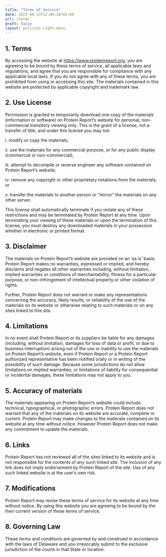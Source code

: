 ```yaml
---
title: "Terms of Service"
date: 2023-08-13T12:00:28+02:00
url: /terms
draft: false
layout: policies-right-menu
---
```


## 1. Terms

By accessing the website at https://www.proteinreport.org, you are agreeing to be bound by these terms of service, all applicable laws and regulations, and agree that you are responsible for compliance with any applicable local laws. If you do not agree with any of these terms, you are prohibited from using or accessing this site. The materials contained in this website are protected by applicable copyright and trademark law.

## 2. Use License

Permission is granted to temporarily download one copy of the materials (information or software) on Protein Report’s website for personal, non-commercial transitory viewing only. This is the grant of a license, not a transfer of title, and under this license you may not:

i. modify or copy the materials;

ii. use the materials for any commercial purpose, or for any public display (commercial or non-commercial);

iii. attempt to decompile or reverse engineer any software contained on Protein Report’s website;

iv. remove any copyright or other proprietary notations from the materials; or

v. transfer the materials to another person or “mirror” the materials on any other server.

This license shall automatically terminate if you violate any of these restrictions and may be terminated by Protein Report at any time. Upon terminating your viewing of these materials or upon the termination of this license, you must destroy any downloaded materials in your possession whether in electronic or printed format.

## 3. Disclaimer

The materials on Protein Report’s website are provided on an ‘as is’ basis. Protein Report makes no warranties, expressed or implied, and hereby disclaims and negates all other warranties including, without limitation, implied warranties or conditions of merchantability, fitness for a particular purpose, or non-infringement of intellectual property or other violation of rights.

Further, Protein Report does not warrant or make any representations concerning the accuracy, likely results, or reliability of the use of the materials on its website or otherwise relating to such materials or on any sites linked to this site.

## 4. Limitations

In no event shall Protein Report or its suppliers be liable for any damages (including, without limitation, damages for loss of data or profit, or due to business interruption) arising out of the use or inability to use the materials on Protein Report’s website, even if Protein Report or a Protein Report authorized representative has been notified orally or in writing of the possibility of such damage. Because some jurisdictions do not allow limitations on implied warranties, or limitations of liability for consequential or incidental damages, these limitations may not apply to you.

## 5. Accuracy of materials

The materials appearing on Protein Report’s website could include technical, typographical, or photographic errors. Protein Report does not warrant that any of the materials on its website are accurate, complete or current. Protein Report may make changes to the materials contained on its website at any time without notice. However Protein Report does not make any commitment to update the materials.

## 6. Links

Protein Report has not reviewed all of the sites linked to its website and is not responsible for the contents of any such linked site. The inclusion of any link does not imply endorsement by Protein Report of the site. Use of any such linked website is at the user’s own risk.

## 7. Modifications

Protein Report may revise these terms of service for its website at any time without notice. By using this website you are agreeing to be bound by the then current version of these terms of service.

## 8. Governing Law

These terms and conditions are governed by and construed in accordance with the laws of Delaware and you irrevocably submit to the exclusive jurisdiction of the courts in that State or location.